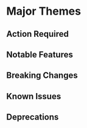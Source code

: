 # Major Themes


## Action Required


## Notable Features


## Breaking Changes


## Known Issues


## Deprecations
